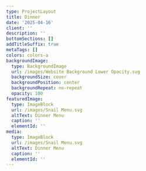 ```yaml
---
type: ProjectLayout
title: Dinner
date: '2025-04-16'
client: ''
description: ''
bottomSections: []
addTitleSuffix: true
metaTags: []
colors: colors-a
backgroundImage:
  type: BackgroundImage
  url: /images/Website Background Lower Opacity.svg
  backgroundSize: cover
  backgroundPosition: center
  backgroundRepeat: no-repeat
  opacity: 100
featuredImage:
  type: ImageBlock
  url: /images/Snail Menu.svg
  altText: Dinner Menu
  caption: ''
  elementId: ''
media:
  type: ImageBlock
  url: /images/Snail Menu.svg
  altText: Dinner Menu
  caption: ''
  elementId: ''
---
```

